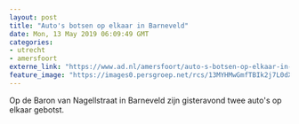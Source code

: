 ```yaml
---
layout: post
title: "Auto's botsen op elkaar in Barneveld"
date: Mon, 13 May 2019 06:09:49 GMT
categories: 
- utrecht 
- amersfoort 
externe_link: "https://www.ad.nl/amersfoort/auto-s-botsen-op-elkaar-in-barneveld~a6cd3f81/"
feature_image: "https://images0.persgroep.net/rcs/13MYHMwGmfTBIk2j7L0dXUYPNMM/diocontent/148196352/_fitwidth/400/?appId=21791a8992982cd8da851550a453bd7f&quality=0.7"
---
```


Op de Baron van Nagellstraat in Barneveld zijn gisteravond twee auto's op elkaar gebotst.
